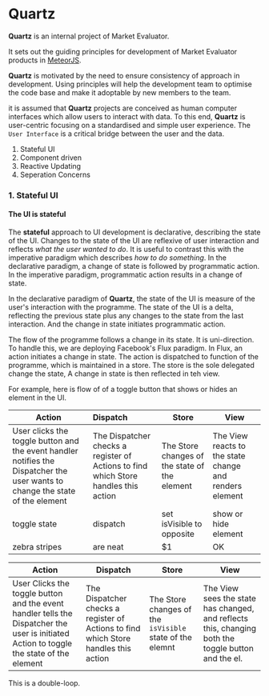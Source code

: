 # Quartz

__Quartz__ is an internal project of Market Evaluator.

It sets out the guiding principles for development of Market Evaluator products in [MeteorJS](https://github.com/meteor/meteor).

__Quartz__ is motivated by the need to ensure consistency of approach in development. Using principles will help the development team to optimise the code base and make it adoptable by new members to the team.

it is assumed that __Quartz__ projects are conceived as human computer interfaces which allow users to interact with data. To this end, __Quartz__ is user-centric focusing on a standardised and simple user experience. The `User Interface` is a critical bridge between the user and the data. 



1. Stateful UI
2. Component driven 
3. Reactive Updating
4. Seperation Concerns 
                                                                             
### 1. Stateful UI

#### The UI is __stateful__
 
The __stateful__ approach to UI development is declarative, describing the state of the UI. Changes to the state of the UI are reflexive of user interaction and reflects _what the user wanted to do_. It is useful to contrast this with the imperative paradigm which describes _how to do something_. In the declarative paradigm, a change of state is followed by programmatic action. In the imperative paradigm, programmatic action results in a change of state.                                                                   

In the declarative paradigm of __Quartz__, the state of the UI is measure of the user's interaction with the programme. The state of the UI is a delta, reflecting the previous state plus any changes to the state from the last interaction. And the change in state initiates programmatic action.  

The flow of the programme follows a change in its state. It is uni-direction. To handle this, we are deploying Facebook's Flux paradigm. In Flux, an action initiates a change in state. The action is dispatched to function of the programme, which is maintained in a store. The store is the sole delegated change the state, A change in state is then reflected in teh view.
 
For example, here is flow of of a toggle button that shows or hides an element in the UI.

| Action        | Dispatch           | Store  | View |
| ------------- |:-------------| -----| ---|
| User clicks the toggle button and the event handler notifies the Dispatcher the user wants to change the state of the element      | The Dispatcher checks a register of Actions to find which Store handles this action | The Store changes of the state of the element | The View reacts to the state change and renders element |
| toggle state   | dispatch      | set isVisible to opposite | show or hide element |
| zebra stripes | are neat      |    $1 | OK |
  
 | Action | Dispatch | Store | View |
 | ------ | -------- | ----- | ---- |
 | User Clicks the toggle button and the event handler tells the Dispatcher the user is initiated Action to toggle the state of the element | The Dispatcher checks a register of Actions to find which Store handles this action| The Store changes of the `isVisible` state of the elemnt | The View sees the state has changed, and reflects this, changing both the toggle button and the el. |
  
  This is a double-loop.


